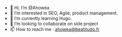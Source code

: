 - 👋 Hi, I’m @Ahowea
- 👀 I’m interested in SEO, Agile, product management.
- 🌱 I’m currently learning Hugo.
- 💞️ I’m looking to collaborate on side project
- 📫 How to reach me : ahowea@beatitudo.fr

<!---
Ahowea/Ahowea is a ✨ special ✨ repository because its `README.md` (this file) appears on your GitHub profile.
You can click the Preview link to take a look at your changes.
--->
